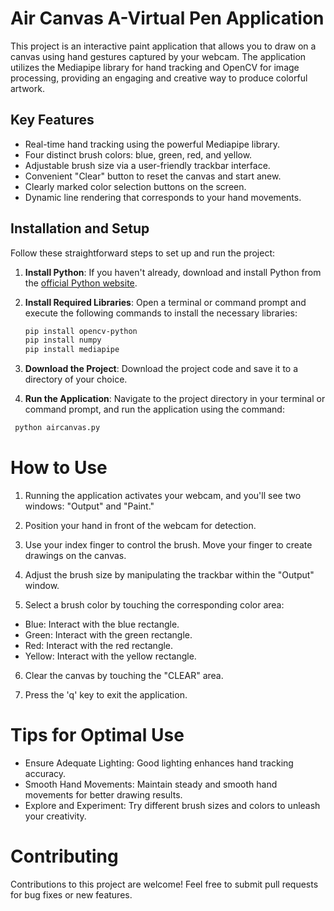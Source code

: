 # Air Canvas A-Virtual Pen Application

This project is an interactive paint application that allows you to draw on a canvas using hand gestures captured by your webcam. The application utilizes the Mediapipe library for hand tracking and OpenCV for image processing, providing an engaging and creative way to produce colorful artwork.

## Key Features

- Real-time hand tracking using the powerful Mediapipe library.
- Four distinct brush colors: blue, green, red, and yellow.
- Adjustable brush size via a user-friendly trackbar interface.
- Convenient "Clear" button to reset the canvas and start anew.
- Clearly marked color selection buttons on the screen.
- Dynamic line rendering that corresponds to your hand movements.

## Installation and Setup

Follow these straightforward steps to set up and run the project:

1. **Install Python**: If you haven't already, download and install Python from the [official Python website](https://www.python.org/downloads/).

2. **Install Required Libraries**: Open a terminal or command prompt and execute the following commands to install the necessary libraries:

   ```bash
   pip install opencv-python
   pip install numpy
   pip install mediapipe
    ```
   
3. **Download the Project**: Download the project code and save it to a directory of your choice.

4. **Run the Application**: Navigate to the project directory in your terminal or command prompt, and run the application using the command:
```bash
 python aircanvas.py
```
# How to Use

1. Running the application activates your webcam, and you'll see two windows: "Output" and "Paint."

2. Position your hand in front of the webcam for detection.

3. Use your index finger to control the brush. Move your finger to create drawings on the canvas.

4. Adjust the brush size by manipulating the trackbar within the "Output" window.

5. Select a brush color by touching the corresponding color area:
- Blue: Interact with the blue rectangle.
- Green: Interact with the green rectangle.
- Red: Interact with the red rectangle.
- Yellow: Interact with the yellow rectangle.

6. Clear the canvas by touching the "CLEAR" area.

7. Press the 'q' key to exit the application.

# Tips for Optimal Use

- Ensure Adequate Lighting: Good lighting enhances hand tracking accuracy.
- Smooth Hand Movements: Maintain steady and smooth hand movements for better drawing results.
- Explore and Experiment: Try different brush sizes and colors to unleash your creativity.

# Contributing

Contributions to this project are welcome! Feel free to submit pull requests for bug fixes or new features.
